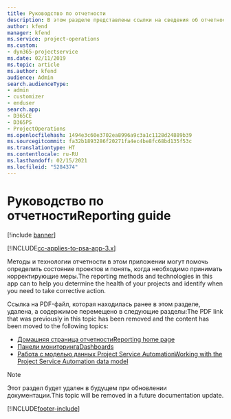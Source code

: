 ```yaml
---
title: Руководство по отчетности
description: В этом разделе представлены ссылки на сведения об отчетности.
author: kfend
manager: kfend
ms.service: project-operations
ms.custom:
- dyn365-projectservice
ms.date: 02/11/2019
ms.topic: article
ms.author: kfend
audience: Admin
search.audienceType:
- admin
- customizer
- enduser
search.app:
- D365CE
- D365PS
- ProjectOperations
ms.openlocfilehash: 1494e3c60e3702ea8996a9c3a1c1128d24889b39
ms.sourcegitcommit: fa32b1893286f20271fa4ec4be8fc68bd135f53c
ms.translationtype: HT
ms.contentlocale: ru-RU
ms.lasthandoff: 02/15/2021
ms.locfileid: "5284374"
---
```

# <a name="reporting-guide"></a><span data-ttu-id="b17a2-103">Руководство по отчетности</span><span class="sxs-lookup"><span data-stu-id="b17a2-103">Reporting guide</span></span>

[!include [banner](../../includes/psa-now-project-operations.md)]

[!INCLUDE[cc-applies-to-psa-app-3.x](../../includes/cc-applies-to-psa-app-3x.md)]

<span data-ttu-id="b17a2-104">Методы и технологии отчетности в этом приложении могут помочь определить состояние проектов и понять, когда необходимо принимать корректирующие меры.</span><span class="sxs-lookup"><span data-stu-id="b17a2-104">The reporting methods and technologies in this app can to help you determine the health of your projects and identify when you need to take corrective action.</span></span> 

<span data-ttu-id="b17a2-105">Ссылка на PDF-файл, которая находилась ранее в этом разделе, удалена, а содержимое перемещено в следующие разделы:</span><span class="sxs-lookup"><span data-stu-id="b17a2-105">The PDF link that was previously in this topic has been removed and the content has been moved to the following topics:</span></span>

- [<span data-ttu-id="b17a2-106">Домашняя страница отчетности</span><span class="sxs-lookup"><span data-stu-id="b17a2-106">Reporting home page</span></span>](../reports-reporting-dynamics-365-project-service.md)
- [<span data-ttu-id="b17a2-107">Панели мониторинга</span><span class="sxs-lookup"><span data-stu-id="b17a2-107">Dashboards</span></span>](../reports-dashboards.md)
- [<span data-ttu-id="b17a2-108">Работа с моделью данных Project Service Automation</span><span class="sxs-lookup"><span data-stu-id="b17a2-108">Working with the Project Service Automation data model</span></span>](../reports-working-project-service-data-model.md)

> [!NOTE]
> <span data-ttu-id="b17a2-109">Этот раздел будет удален в будущем при обновлении документации.</span><span class="sxs-lookup"><span data-stu-id="b17a2-109">This topic will be removed in a future documentation update.</span></span> 


[!INCLUDE[footer-include](../../includes/footer-banner.md)]